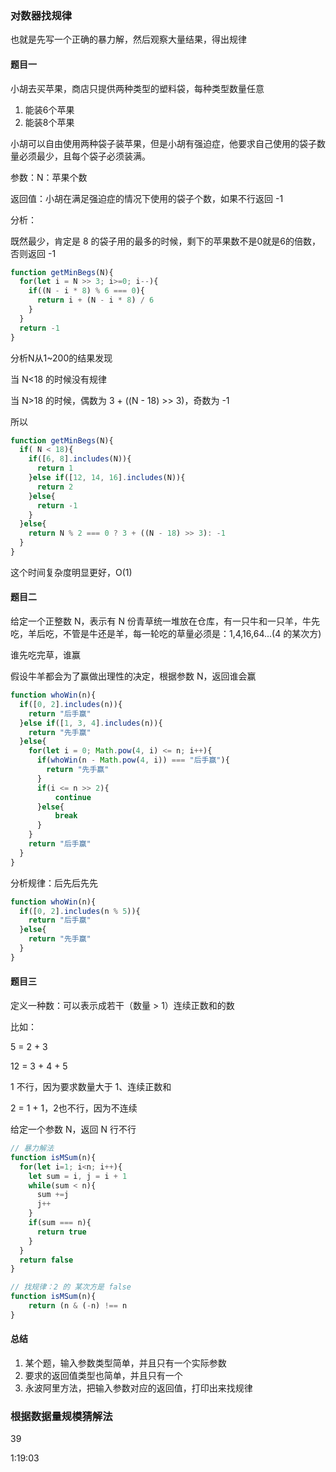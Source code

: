 ### 对数器找规律

也就是先写一个正确的暴力解，然后观察大量结果，得出规律

#### 题目一

小胡去买苹果，商店只提供两种类型的塑料袋，每种类型数量任意

1. 能装6个苹果
2. 能装8个苹果

小胡可以自由使用两种袋子装苹果，但是小胡有强迫症，他要求自己使用的袋子数量必须最少，且每个袋子必须装满。

参数：N：苹果个数

返回值：小胡在满足强迫症的情况下使用的袋子个数，如果不行返回 -1

分析：

既然最少，肯定是 8 的袋子用的最多的时候，剩下的苹果数不是0就是6的倍数，否则返回 -1



```javascript
function getMinBegs(N){
  for(let i = N >> 3; i>=0; i--){
    if((N - i * 8) % 6 === 0){
      return i + (N - i * 8) / 6
    }
  }
  return -1
}
```



分析N从1~200的结果发现

当 N<18 的时候没有规律

当 N>18 的时候，偶数为 3 + ((N - 18) >> 3)，奇数为 -1

所以

```javascript
function getMinBegs(N){
  if( N < 18){
    if([6, 8].includes(N)){
      return 1
    }else if([12, 14, 16].includes(N)){
      return 2
    }else{
      return -1
    }
  }else{
    return N % 2 === 0 ? 3 + ((N - 18) >> 3): -1
  }
}
```

这个时间复杂度明显更好，O(1)



#### 题目二

给定一个正整数 N，表示有 N 份青草统一堆放在仓库，有一只牛和一只羊，牛先吃，羊后吃，不管是牛还是羊，每一轮吃的草量必须是：1,4,16,64...(4 的某次方)

谁先吃完草，谁赢

假设牛羊都会为了赢做出理性的决定，根据参数 N，返回谁会赢



```javascript
function whoWin(n){
  if([0, 2].includes(n)){
    return "后手赢"
  }else if([1, 3, 4].includes(n)){
    return "先手赢"
  }else{
    for(let i = 0; Math.pow(4, i) <= n; i++){
      if(whoWin(n - Math.pow(4, i)) === "后手赢"){
        return "先手赢"
      }
      if(i <= n >> 2){
          continue
      }else{
          break
      }
    }
    return "后手赢"
  }
}
```

分析规律：后先后先先

```javascript
function whoWin(n){
  if([0, 2].includes(n % 5)){
    return "后手赢"
  }else{
    return "先手赢"
  }
}
```



#### 题目三

定义一种数：可以表示成若干（数量 > 1）连续正数和的数

比如：

5 = 2 + 3

12 = 3 + 4 + 5

1 不行，因为要求数量大于 1、连续正数和

2 = 1 + 1，2也不行，因为不连续

给定一个参数 N，返回 N 行不行



```javascript
// 暴力解法
function isMSum(n){
  for(let i=1; i<n; i++){
    let sum = i, j = i + 1
    while(sum < n){
      sum +=j
      j++
    }
    if(sum === n){
      return true
    }
  }
  return false
}
```



```javascript
// 找规律：2 的 某次方是 false
function isMSum(n){
    return (n & (-n) !== n
}
```



#### 总结

1. 某个题，输入参数类型简单，并且只有一个实际参数
2. 要求的返回值类型也简单，并且只有一个
3. 永波阿里方法，把输入参数对应的返回值，打印出来找规律



### 根据数据量规模猜解法

39

1:19:03